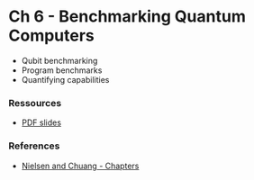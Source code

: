 # Ch 6 - Benchmarking Quantum Computers

- Qubit benchmarking
- Program benchmarks
- Quantifying capabilities

### Ressources

- [PDF slides]()

### References

- [Nielsen and Chuang - Chapters ](http://mmrc.amss.cas.cn/tlb/201702/W020170224608149940643.pdf)
